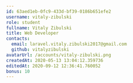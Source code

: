```yaml
---
id: 63aed1eb-0fc9-433d-bf39-0186b651efe2
username: vitaly-zibulski	
role: student
fullname: Vitaly Zibulski
title: Web Developer
contacts: 
  email: laravel.vitaly.zibulski2017@gmail.com
  github: vitalyzibulski
avatarUrl: /accounts/vitaly-zibulski.png	
createdAt: 2020-05-13 13:04:12.359736	
editedAt: 2020-09-12 12:36:41.760052	
bonus: 10
---
```

